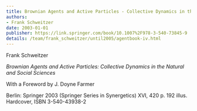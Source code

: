 ```yaml
---
title: Brownian Agents and Active Particles - Collective Dynamics in the Natural and Social Sciences
authors: 
- Frank Schweitzer
date: 2003-01-01
publisher: https://link.springer.com/book/10.1007%2F978-3-540-73845-9
details: /team/frank_schweitzer/until2005/agentbook-iv.html
---
```


Frank Schweitzer

*Brownian Agents and Active Particles:
Collective Dynamics in the Natural and Social Sciences*

With a Foreword by J. Doyne Farmer

Berlin: Springer 2003 (Springer Series in Synergetics)
XVI, 420 p. 192 illus. Hardcover, ISBN 3-540-43938-2


